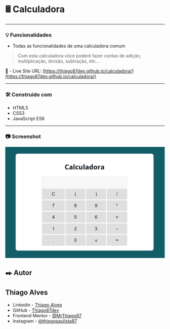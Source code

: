 # 🖩 Calculadora 
---
### :bulb: Funcionalidades

* Todas as funcionalidades de uma calculadora comum

> Com esta calculadora võce poderé fazer contas de adição, multiplicação, divisão, subtração, etc...

:link: - Live Site URL: [https://thiago87dev.github.io/calculadora/](https://thiago87dev.github.io/calculadora/)

---

### 🛠️ Construído com

* HTML5
* CSS3
* JavaScript ES6

---

### :camera: Screenshot 

![screenshot](./assets/img/calculator.png)

## ✒️ Autor
## Thiago Alves

- Linkedin - [Thiago Alves](https://www.linkedin.com/in/thiago-alves-010915274/)
- GitHub - [Thiago87dev](https://github.com/Thiago87dev)
- Frontend Mentor - [@MrThiago87](https://www.frontendmentor.io/profile/MrThiago87)
- Instagram - [@thiagopaulista87](https://www.instagram.com/thiagopaulista87/)
